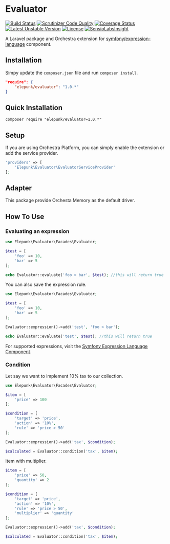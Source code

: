 Evaluator
==============

[![Build Status](https://travis-ci.org/elepunk/evaluator.svg?branch=master)](https://travis-ci.org/elepunk/evaluator)
[![Scrutinizer Code Quality](https://scrutinizer-ci.com/g/elepunk/evaluator/badges/quality-score.png?b=master)](https://scrutinizer-ci.com/g/elepunk/evaluator/?branch=master)
[![Coverage Status](https://coveralls.io/repos/elepunk/evaluator/badge.png?branch=master)](https://coveralls.io/r/elepunk/evaluator?branch=master)
[![Latest Unstable Version](https://poser.pugx.org/elepunk/evaluator/v/unstable.svg)](//packagist.org/packages/elepunk/evaluator)
[![License](https://poser.pugx.org/elepunk/evaluator/license.svg)](https://packagist.org/packages/elepunk/evaluator)
[![SensioLabsInsight](https://insight.sensiolabs.com/projects/6dda2ef1-b8fb-403f-a9c3-f01d1623aa6c/mini.png)](https://insight.sensiolabs.com/projects/6dda2ef1-b8fb-403f-a9c3-f01d1623aa6c)

A Laravel package and Orchestra extension for [symfony/expression-language](http://symfony.com/doc/current/components/expression_language/index.html) component.

## Installation

Simpy update the ```composer.json``` file and run ```composer install```.

```json
"require": {
	"elepunk/evaluator": "1.0.*"
}
```

## Quick Installation

```composer require "elepunk/evaluator=1.0.*"```

## Setup

If you are using Orchestra Platform, you can simply enable the extension or add the service provider.

```php
'providers' => [
	'Elepunk\Evaluator\EvaluatorServiceProvider'
];
```

## Adapter

This package provide Orchesta Memory as the default driver.

## How To Use

### Evaluating an expression

```php
use Elepunk\Evaluator\Facades\Evaluator;

$test = [
    'foo' => 10,
    'bar' => 5
];

echo Evaluator::evaluate('foo > bar', $test); //this will return true
```

You can also save the expression rule.

```php
use Elepunk\Evaluator\Facades\Evaluator;

$test = [
    'foo' => 10,
    'bar' => 5
];

Evaluator::expression()->add('test', 'foo > bar');

echo Evaluator::evaluate('test', $test); //this will return true
```

For supported expressions, visit the [Symfony Expression Language Component](http://symfony.com/doc/current/components/expression_language/index.html).

### Condition

Let say we want to implement 10% tax to our collection.

```php
use Elepunk\Evaluator\Facades\Evaluator;

$item = [
    'price' => 100
];

$condition = [
    'target' => 'price',
    'action' => '10%',
    'rule' => 'price > 50'
];

Evaluator::expression()->add('tax', $condition);

$calculated = Evaluator::condition('tax', $item);
```

Item with multiplier.

```php
$item = [
	'price' => 50,
	'quantity' => 2
];

$condition = [
    'target' => 'price',
    'action' => '10%',
    'rule' => 'price > 50',
    'multiplier' => 'quantity'
];

Evaluator::expression()->add('tax', $condition);

$calculated = Evaluator::condition('tax', $item);
```
